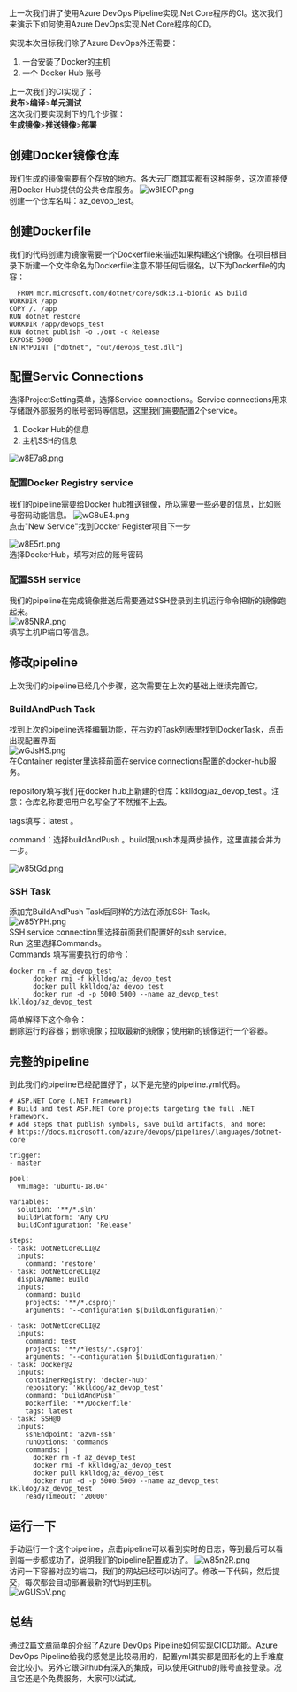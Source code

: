 
上一次我们讲了使用Azure DevOps Pipeline实现.Net Core程序的CI。这次我们来演示下如何使用Azure DevOps实现.Net Core程序的CD。
    
实现本次目标我们除了Azure DevOps外还需要：   
1. 一台安装了Docker的主机
2. 一个 Docker Hub 账号

上一次我们的CI实现了：   
**发布**>**编译**>**单元测试**    
这次我们要实现剩下的几个步骤：   
**生成镜像**>**推送镜像**>**部署**
## 创建Docker镜像仓库
我们生成的镜像需要有个存放的地方。各大云厂商其实都有这种服务，这次直接使用Docker Hub提供的公共仓库服务。
![w8IEOP.png](https://s1.ax1x.com/2020/09/10/w8IEOP.png)    
创建一个仓库名叫：az_devop_test。
## 创建Dockerfile
我们的代码创建为镜像需要一个Dockerfile来描述如果构建这个镜像。在项目根目录下新建一个文件命名为Dockerfile注意不带任何后缀名。以下为Dockerfile的内容：
```
  FROM mcr.microsoft.com/dotnet/core/sdk:3.1-bionic AS build
WORKDIR /app
COPY /. /app
RUN dotnet restore
WORKDIR /app/devops_test
RUN dotnet publish -o ./out -c Release
EXPOSE 5000
ENTRYPOINT ["dotnet", "out/devops_test.dll"]
```
## 配置Servic Connections
选择ProjectSetting菜单，选择Service connections。Service connections用来存储跟外部服务的账号密码等信息，这里我们需要配置2个service。    
1. Docker Hub的信息
2. 主机SSH的信息

![w8E7a8.png](https://s1.ax1x.com/2020/09/09/w8E7a8.png)    
### 配置Docker Registry service
我们的pipeline需要给Docker hub推送镜像，所以需要一些必要的信息，比如账号密码动能信息。
![wG8uE4.png](https://s1.ax1x.com/2020/09/10/wG8uE4.png)   
点击"New Service"找到Docker Register项目下一步    
    
![w8E5rt.png](https://s1.ax1x.com/2020/09/09/w8E5rt.png)    
选择DockerHub，填写对应的账号密码   
### 配置SSH service
我们的pipeline在完成镜像推送后需要通过SSH登录到主机运行命令把新的镜像跑起来。   
![w85NRA.png](https://s1.ax1x.com/2020/09/10/w85NRA.png)    
填写主机IP端口等信息。
## 修改pipeline
上次我们的pipeline已经几个步骤，这次需要在上次的基础上继续完善它。
### BuildAndPush Task
找到上次的pipeline选择编辑功能，在右边的Task列表里找到DockerTask，点击出现配置界面    
![wGJsHS.png](https://s1.ax1x.com/2020/09/10/wGJsHS.png)    
在Container register里选择前面在service connections配置的docker-hub服务。
    
repository填写我们在docker hub上新建的仓库：kklldog/az_devop_test 。注意：仓库名称要把用户名写全了不然推不上去。
    
tags填写：latest 。
    
command：选择buildAndPush 。build跟push本是两步操作，这里直接合并为一步。

![w85tGd.png](https://s1.ax1x.com/2020/09/10/w85tGd.png)    
### SSH Task
添加完BuildAndPush Task后同样的方法在添加SSH Task。    
![w85YPH.png](https://s1.ax1x.com/2020/09/10/w85YPH.png)    
SSH service connection里选择前面我们配置好的ssh service。    
Run 这里选择Commands。   
Commands 填写需要执行的命令：
```
docker rm -f az_devop_test
      docker rmi -f kklldog/az_devop_test
      docker pull kklldog/az_devop_test
      docker run -d -p 5000:5000 --name az_devop_test kklldog/az_devop_test
```
简单解释下这个命令：   
删除运行的容器；删除镜像；拉取最新的镜像；使用新的镜像运行一个容器。
## 完整的pipeline
到此我们的pipeline已经配置好了，以下是完整的pipeline.yml代码。
```
# ASP.NET Core (.NET Framework)
# Build and test ASP.NET Core projects targeting the full .NET Framework.
# Add steps that publish symbols, save build artifacts, and more:
# https://docs.microsoft.com/azure/devops/pipelines/languages/dotnet-core

trigger:
- master

pool:
  vmImage: 'ubuntu-18.04'

variables:
  solution: '**/*.sln'
  buildPlatform: 'Any CPU'
  buildConfiguration: 'Release'

steps:
- task: DotNetCoreCLI@2
  inputs:
    command: 'restore'
- task: DotNetCoreCLI@2
  displayName: Build
  inputs:
    command: build
    projects: '**/*.csproj'
    arguments: '--configuration $(buildConfiguration)'

- task: DotNetCoreCLI@2
  inputs:
    command: test
    projects: '**/*Tests/*.csproj'
    arguments: '--configuration $(buildConfiguration)'
- task: Docker@2
  inputs:
    containerRegistry: 'docker-hub'
    repository: 'kklldog/az_devop_test'
    command: 'buildAndPush'
    Dockerfile: '**/Dockerfile'
    tags: latest
- task: SSH@0
  inputs:
    sshEndpoint: 'azvm-ssh'
    runOptions: 'commands'
    commands: |
      docker rm -f az_devop_test
      docker rmi -f kklldog/az_devop_test
      docker pull kklldog/az_devop_test
      docker run -d -p 5000:5000 --name az_devop_test kklldog/az_devop_test
    readyTimeout: '20000'
```
## 运行一下
手动运行一个这个pipeline，点击pipeline可以看到实时的日志，等到最后可以看到每一步都成功了，说明我们的pipeline配置成功了。
![w85n2R.png](https://s1.ax1x.com/2020/09/10/w85n2R.png)    
访问一下容器对应的端口，我们的网站已经可以访问了。修改一下代码，然后提交，每次都会自动部署最新的代码到主机。   
![wGUSbV.png](https://s1.ax1x.com/2020/09/10/wGUSbV.png)
## 总结
通过2篇文章简单的介绍了Azure DevOps Pipeline如何实现CICD功能。Azure DevOps Pipeline给我的感觉是比较易用的，配置yml其实都是图形化的上手难度会比较小。另外它跟Github有深入的集成，可以使用Github的账号直接登录。况且它还是个免费服务，大家可以试试。